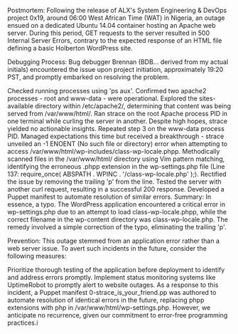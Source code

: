 
Postmortem:
Following the release of ALX's System Engineering & DevOps project 0x19, around 06:00 West African Time (WAT) in Nigeria, an outage ensued on a dedicated Ubuntu 14.04 container hosting an Apache web server. During this period, GET requests to the server resulted in 500 Internal Server Errors, contrary to the expected response of an HTML file defining a basic Holberton WordPress site.

Debugging Process:
Bug debugger Brennan (BDB... derived from my actual initials) encountered the issue upon project initiation, approximately 19:20 PST, and promptly embarked on resolving the problem.

Checked running processes using 'ps aux'. Confirmed two apache2 processes - root and www-data - were operational.
Explored the sites-available directory within /etc/apache2/, determining that content was being served from /var/www/html/.
Ran strace on the root Apache process PID in one terminal while curling the server in another. Despite high hopes, strace yielded no actionable insights.
Repeated step 3 on the www-data process PID. Managed expectations this time but received a breakthrough - strace unveiled an -1 ENOENT (No such file or directory) error when attempting to access /var/www/html/wp-includes/class-wp-locale.phpp.
Methodically scanned files in the /var/www/html/ directory using Vim pattern matching, identifying the erroneous .phpp extension in the wp-settings.php file (Line 137: require_once( ABSPATH . WPINC . '/class-wp-locale.php' );).
Rectified the issue by removing the trailing 'p' from the line.
Tested the server with another curl request, resulting in a successful 200 response.
Developed a Puppet manifest to automate resolution of similar errors.
Summary:
In essence, a typo. The WordPress application encountered a critical error in wp-settings.php due to an attempt to load class-wp-locale.phpp, while the correct filename in the wp-content directory was class-wp-locale.php. The remedy involved a simple correction of the typo, eliminating the trailing 'p'.

Prevention:
This outage stemmed from an application error rather than a web server issue. To avert such incidents in the future, consider the following measures:

Prioritize thorough testing of the application before deployment to identify and address errors promptly.
Implement status monitoring systems like UptimeRobot to promptly alert to website outages.
As a response to this incident, a Puppet manifest 0-strace_is_your_friend.pp was authored to automate resolution of identical errors in the future, replacing phpp extensions with php in /var/www/html/wp-settings.php. However, we anticipate no recurrence, given our commitment to error-free programming practices.i
